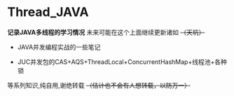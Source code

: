 # Thread_JAVA

**记录JAVA多线程的学习情况**
未来可能在这个上面继续更新诸如 ~~（天坑）~~

* JAVA并发编程实战的一些笔记

* JUC并发包的CAS+AQS+ThreadLocal+ConcurrentHashMap+线程池+各种锁

等系列知识,纯自用,谢绝转载 ~~（估计也不会有人想转载，以防万一）~~

